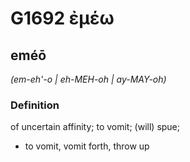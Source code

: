 # G1692 ἐμέω

## eméō

_(em-eh'-o | eh-MEH-oh | ay-MAY-oh)_

### Definition

of uncertain affinity; to vomit; (will) spue; 

- to vomit, vomit forth, throw up
